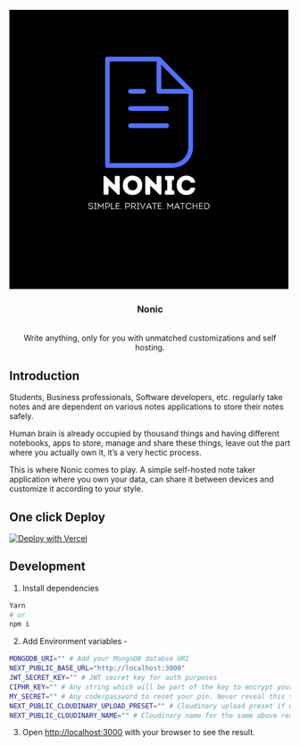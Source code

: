 ![](./public/Nonic-final.png)
<br />

<p align="center">
  <h3 align="center">Nonic</h3>

  <p align="center">
    <!-- <a></a> -->
    <br />
    Write anything, only for you with unmatched customizations and self hosting.
    <br />
  </p>
</p>

## Introduction

Students, Business professionals, Software developers, etc. regularly take notes and are dependent on various notes applications to store their notes safely.

Human brain is already occupied by thousand things and having different notebooks, apps to store, manage and share these things, leave out the part where you actually own it, it’s a very hectic process.

This is where Nonic comes to play. A simple self-hosted note taker application where you own your data, can share it between devices and customize it according to your style.

## One click Deploy

[![Deploy with Vercel](https://vercel.com/button)](https://vercel.com/new/clone?repository-url=https%3A%2F%2Fgithub.com%2FJashnm%2Fnonic&env=MONGODB_URI,NEXT_PUBLIC_BASE_URL,JWT_SECRET_KEY,CIPHR_KEY,MY_SECRET,NEXT_PUBLIC_CLOUDINARY_UPLOAD_PRESET,NEXT_PUBLIC_CLOUDINARY_NAME)

## Development

1. Install dependencies

```bash
Yarn
# or
npm i
```

2. Add Environment variables -

```bash
MONGODB_URI="" # Add your MongoDB databse URI
NEXT_PUBLIC_BASE_URL="http://localhost:3000"
JWT_SECRET_KEY="" # JWT secret key for auth purposes
CIPHR_KEY="" # Any string which will be part of the key to encrypt your notes
MY_SECRET="" # Any code/password to reset your pin. Never reveal this to anyone
NEXT_PUBLIC_CLOUDINARY_UPLOAD_PRESET="" # Cloudinary upload preset if want to upload local images in notes
NEXT_PUBLIC_CLOUDINARY_NAME="" # Cloudinary name for the same above reason
```

3. Open [http://localhost:3000](http://localhost:3000) with your browser to see the result.
